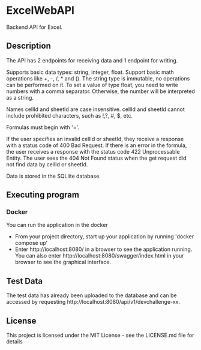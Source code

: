 # ExcelWebAPI

Backend API for Excel.

## Description

The API has 2 endpoints for receiving data and 1 endpoint for writing.

Supports basic data types: string, integer, float.
Support basic math operations like +, -, /, * and (). 
The string type is immutable, no operations can be performed on it. To set a value of type float, you need to write numbers with a comma separator. Otherwise, the number will be interpreted as a string.

Names cellId and sheetId are case insensitive.
cellId and sheetId cannot include prohibited characters, such as !,?, #, $, etc.

Formulas must begin with '='.

If the user specifies an invalid cellId or sheetId, they receive a response with a status code of 400 Bad Request.
If there is an error in the formula, the user receives a response with the status code 422 Unprocessable Entity.
The user sees the 404 Not Found status when the get request did not find data by cellId or sheetId.

Data is stored in the SQLlite database.

## Executing program

### Docker

You can run the application in the docker
* From your project directory, start up your application by running 'docker compose up'
* Enter http://localhost:8080/ in a browser to see the application running.
You can also enter http://localhost:8080/swagger/index.html in your browser to see the graphical interface.

## Test Data

The test data has already been uploaded to the database and can be accessed by requesting http://localhost:8080/api/v1/devchallenge-xx.

## License

This project is licensed under the MIT License - see the LICENSE.md file for details